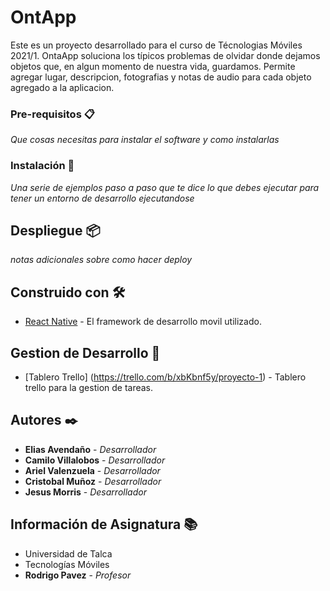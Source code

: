 # OntApp

Este es un proyecto desarrollado para el curso de Técnologias Móviles 2021/1. OntaApp soluciona los típicos problemas de olvidar donde dejamos objetos que, en algun momento de nuestra vida, guardamos. Permite agregar lugar, descripcion, fotografias y notas de audio para cada objeto agregado a la aplicacion.

### Pre-requisitos 📋

_Que cosas necesitas para instalar el software y como instalarlas_

### Instalación 🔧

_Una serie de ejemplos paso a paso que te dice lo que debes ejecutar para tener un entorno de desarrollo ejecutandose_

## Despliegue 📦

_notas adicionales sobre como hacer deploy_

## Construido con 🛠️

* [React Native](https://reactnative.dev/docs/getting-started) - El framework de desarrollo movil utilizado.

## Gestion de Desarrollo 📌

* [Tablero Trello] (https://trello.com/b/xbKbnf5y/proyecto-1) - Tablero trello para la gestion de tareas.

## Autores ✒️

* **Elias Avendaño** - *Desarrollador*
* **Camilo Villalobos** - *Desarrollador*
* **Ariel Valenzuela** - *Desarrollador*
* **Cristobal Muñoz** - *Desarrollador*
* **Jesus Morris** - *Desarrollador*

## Información de Asignatura 📚

* Universidad de Talca
* Tecnologías Móviles
* **Rodrigo Pavez** - *Profesor*

